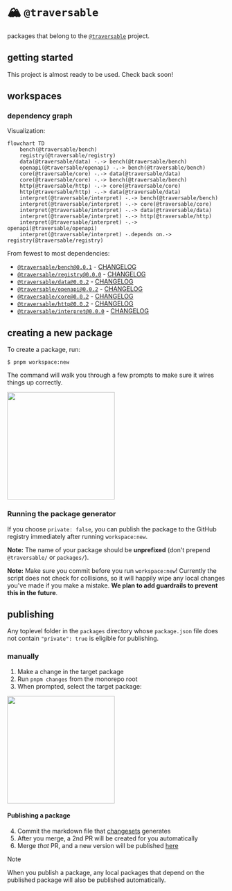#  🏔️ `@traversable`

packages that belong to the [`@traversable`](https://www.npmjs.com/org/traversable) project.


## getting started

This project is almost ready to be used. Check back soon!


## workspaces

### dependency graph

Visualization:

```mermaid
flowchart TD
    bench(@traversable/bench)
    registry(@traversable/registry)
    data(@traversable/data) -.-> bench(@traversable/bench)
    openapi(@traversable/openapi) -.-> bench(@traversable/bench)
    core(@traversable/core) -.-> data(@traversable/data)
    core(@traversable/core) -.-> bench(@traversable/bench)
    http(@traversable/http) -.-> core(@traversable/core)
    http(@traversable/http) -.-> data(@traversable/data)
    interpret(@traversable/interpret) -.-> bench(@traversable/bench)
    interpret(@traversable/interpret) -.-> core(@traversable/core)
    interpret(@traversable/interpret) -.-> data(@traversable/data)
    interpret(@traversable/interpret) -.-> http(@traversable/http)
    interpret(@traversable/interpret) -.-> openapi(@traversable/openapi)
    interpret(@traversable/interpret) -.depends on.-> registry(@traversable/registry)
```

From fewest to most dependencies:

<!-- codegen:start -->
- [`@traversable/bench@0.0.1`](./packages/bench) - [CHANGELOG](https://github.com/traversable/shared/blob/main/packages/bench/CHANGELOG.md)
- [`@traversable/registry@0.0.0`](./packages/registry) - [CHANGELOG](https://github.com/traversable/shared/blob/main/packages/registry/CHANGELOG.md)
- [`@traversable/data@0.0.2`](./packages/data) - [CHANGELOG](https://github.com/traversable/shared/blob/main/packages/data/CHANGELOG.md)
- [`@traversable/openapi@0.0.2`](./packages/openapi) - [CHANGELOG](https://github.com/traversable/shared/blob/main/packages/openapi/CHANGELOG.md)
- [`@traversable/core@0.0.2`](./packages/core) - [CHANGELOG](https://github.com/traversable/shared/blob/main/packages/core/CHANGELOG.md)
- [`@traversable/http@0.0.2`](./packages/http) - [CHANGELOG](https://github.com/traversable/shared/blob/main/packages/http/CHANGELOG.md)
- [`@traversable/interpret@0.0.0`](./packages/interpret) - [CHANGELOG](https://github.com/traversable/shared/blob/main/packages/interpret/CHANGELOG.md)
<!-- codegen:end -->


## creating a new package

To create a package, run:

```shell
$ pnpm workspace:new
```

The command will walk you through a few prompts to make sure it wires things up correctly.

<div align="left">
  <img src="./bin/assets/pnpm-workspace-new-dialog.png" height="248px" />
  <h3>Running the package generator</h3>
</div>


If you choose `private: false`, you can publish the package to the GitHub registry immediately after running `workspace:new`.

**Note:** The name of your package should be **unprefixed** (don't prepend `@traversable/` or `packages/`).

**Note:** Make sure you commit before you run `workspace:new`! Currently the script does not check for collisions, so it will happily wipe any local changes you've made if you make a mistake. **We plan to add guardrails to prevent this in the future**.


## publishing

Any toplevel folder in the `packages` directory whose `package.json` file does not contain `"private": true` is eligible for publishing.


### manually

1. Make a change in the target package
2. Run `pnpm changes` from the monorepo root
3. When prompted, select the target package:

<div align="left">
  <img src="./bin/assets/pnpm-changes-dialog.png" height="248px" />
  <h4 margin-left="64px">Publishing a package</h4>
</div>

4. Commit the markdown file that [changesets](https://github.com/changesets/changesets) generates
5. After you merge, a 2nd PR will be created for you automatically
6. Merge _that_ PR, and a new version will be published [here](https://github.com/traversable/traversable/releases)

> [!NOTE]
> When you publish a package, any local packages that depend on the published package will also be published automatically.
